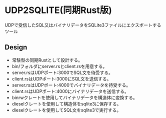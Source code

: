 # UDP2SQLITE(同期Rust版)
UDPで受信したSQL又はバイナリデータをSQLite3ファイルにエクスポートするツール

## Design
* 常駐型の同期Rustとして設計する。
* bin/フォルダにserver.rsとclient.rsを用意する。
* server.rsはUDPポート:3000でSQL文を待受する。
* client.rsはUDPポート:3000にSQL文を送信する。
* server.rsはUDPポート:4000でバイナリデータを待受する。
* client.rsはUDPポート:4000にバイナリデータを送信する。
* binrwクレートを使用してバイナリデータを構造体に変換する。
* dieselクレートを使用して構造体をsqlite3に保存する。
* dieselクレートを使用してSQL文をsqlite3で実行する。
